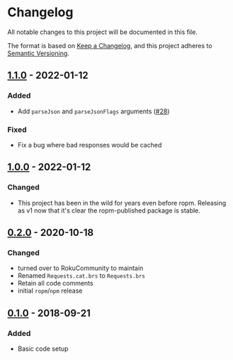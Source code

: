 # Changelog
All notable changes to this project will be documented in this file.

The format is based on [Keep a Changelog](https://keepachangelog.com/en/1.0.0/),
and this project adheres to [Semantic Versioning](https://semver.org/spec/v2.0.0.html).



## [1.1.0](https://github.com/rokucommunity/roku-requests/compare/v1.0.0...v1.1.0) - 2022-01-12
### Added
- Add `parseJson` and `parseJsonFlags` arguments ([#28](https://github.com/rokucommunity/roku-requests/pull/28))



### Fixed

- Fix a bug where bad responses would be cached

## [1.0.0](https://github.com/rokucommunity/roku-requests/compare/v0.2.0...v1.0.0) - 2022-01-12
### Changed
 - This project has been in the wild for years even before ropm. Releasing as v1 now that it's clear the ropm-published package is stable.



## [0.2.0](https://github.com/rokucommunity/roku-requests/compare/v0.1.0...v0.2.0) - 2020-10-18
### Changed
 - turned over to RokuCommunity to maintain
 - Renamed `Requests.cat.brs` to `Requests.brs`
 - Retain all code comments
 - initial `ropm`/`npm` release



## [0.1.0](https://github.com/rokucommunity/roku-requests) - 2018-09-21
### Added
 - Basic code setup
